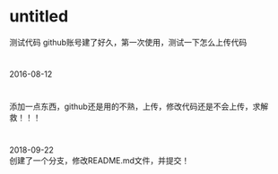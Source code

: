 # untitled
测试代码
github账号建了好久，第一次使用，测试一下怎么上传代码
#
2016-08-12
#
添加一点东西，github还是用的不熟，上传，修改代码还是不会上传，求解救！！！  
#
2018-09-22  
创建了一个分支，修改README.md文件，并提交！
#
